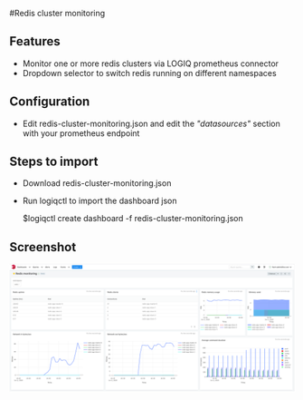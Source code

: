 #Redis cluster monitoring

## Features
* Monitor one or more redis clusters via LOGIQ prometheus connector
* Dropdown selector to switch redis running on different namespaces

## Configuration

* Edit redis-cluster-monitoring.json and edit the *"datasources"* section with your prometheus endpoint

## Steps to import

* Download redis-cluster-monitoring.json
* Run logiqctl to import the dashboard json

  $logiqctl create dashboard -f redis-cluster-monitoring.json

## Screenshot
![image info](./redis-cluster.png)
